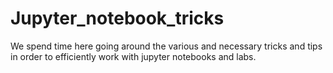# Jupyter_notebook_tricks
We spend time here going around the various and necessary tricks and tips in order to efficiently work with jupyter notebooks and labs.
